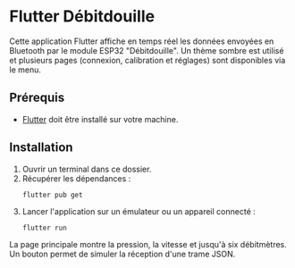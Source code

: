 # Flutter Débitdouille

Cette application Flutter affiche en temps réel les données envoyées en Bluetooth par le module ESP32 "Débitdouille". Un thème sombre est utilisé et plusieurs pages (connexion, calibration et réglages) sont disponibles via le menu.

## Prérequis
- [Flutter](https://docs.flutter.dev/get-started/install) doit être installé sur votre machine.

## Installation
1. Ouvrir un terminal dans ce dossier.
2. Récupérer les dépendances :
   ```
   flutter pub get
   ```
3. Lancer l'application sur un émulateur ou un appareil connecté :
   ```
   flutter run
   ```

La page principale montre la pression, la vitesse et jusqu'à six débitmètres. Un bouton permet de simuler la réception d'une trame JSON.
